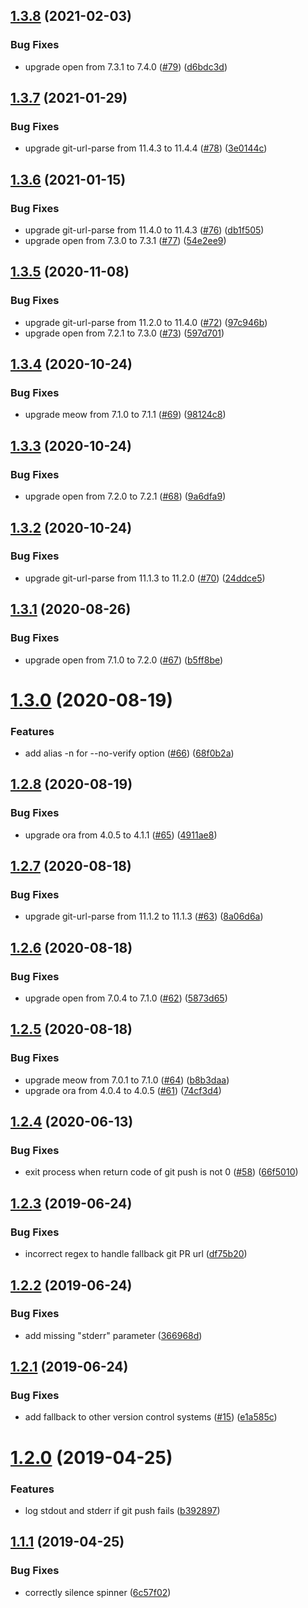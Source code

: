 ## [1.3.8](https://github.com/tobiasbueschel/git-push-pr/compare/v1.3.7...v1.3.8) (2021-02-03)


### Bug Fixes

* upgrade open from 7.3.1 to 7.4.0 ([#79](https://github.com/tobiasbueschel/git-push-pr/issues/79)) ([d6bdc3d](https://github.com/tobiasbueschel/git-push-pr/commit/d6bdc3d5e33fc7567e4d378a331d776a7513f20e))

## [1.3.7](https://github.com/tobiasbueschel/git-push-pr/compare/v1.3.6...v1.3.7) (2021-01-29)


### Bug Fixes

* upgrade git-url-parse from 11.4.3 to 11.4.4 ([#78](https://github.com/tobiasbueschel/git-push-pr/issues/78)) ([3e0144c](https://github.com/tobiasbueschel/git-push-pr/commit/3e0144c5e9c6b648db4e9a93d58c0002f12aa413))

## [1.3.6](https://github.com/tobiasbueschel/git-push-pr/compare/v1.3.5...v1.3.6) (2021-01-15)


### Bug Fixes

* upgrade git-url-parse from 11.4.0 to 11.4.3 ([#76](https://github.com/tobiasbueschel/git-push-pr/issues/76)) ([db1f505](https://github.com/tobiasbueschel/git-push-pr/commit/db1f505e6cd56d8f739de63c77855b4ebe2bcaef))
* upgrade open from 7.3.0 to 7.3.1 ([#77](https://github.com/tobiasbueschel/git-push-pr/issues/77)) ([54e2ee9](https://github.com/tobiasbueschel/git-push-pr/commit/54e2ee92734f351011465b80eccab74562cf5840))

## [1.3.5](https://github.com/tobiasbueschel/git-push-pr/compare/v1.3.4...v1.3.5) (2020-11-08)


### Bug Fixes

* upgrade git-url-parse from 11.2.0 to 11.4.0 ([#72](https://github.com/tobiasbueschel/git-push-pr/issues/72)) ([97c946b](https://github.com/tobiasbueschel/git-push-pr/commit/97c946b21ab5c077780106f5b84f4fc35e24aca0))
* upgrade open from 7.2.1 to 7.3.0 ([#73](https://github.com/tobiasbueschel/git-push-pr/issues/73)) ([597d701](https://github.com/tobiasbueschel/git-push-pr/commit/597d7015e728e133718fe08e3ed11efd3a61a323))

## [1.3.4](https://github.com/tobiasbueschel/git-push-pr/compare/v1.3.3...v1.3.4) (2020-10-24)


### Bug Fixes

* upgrade meow from 7.1.0 to 7.1.1 ([#69](https://github.com/tobiasbueschel/git-push-pr/issues/69)) ([98124c8](https://github.com/tobiasbueschel/git-push-pr/commit/98124c8ede754e2fa16bee04428b979c994f5b62))

## [1.3.3](https://github.com/tobiasbueschel/git-push-pr/compare/v1.3.2...v1.3.3) (2020-10-24)


### Bug Fixes

* upgrade open from 7.2.0 to 7.2.1 ([#68](https://github.com/tobiasbueschel/git-push-pr/issues/68)) ([9a6dfa9](https://github.com/tobiasbueschel/git-push-pr/commit/9a6dfa969f48d2ba3bd7b78e6bda13618438f8d6))

## [1.3.2](https://github.com/tobiasbueschel/git-push-pr/compare/v1.3.1...v1.3.2) (2020-10-24)


### Bug Fixes

* upgrade git-url-parse from 11.1.3 to 11.2.0 ([#70](https://github.com/tobiasbueschel/git-push-pr/issues/70)) ([24ddce5](https://github.com/tobiasbueschel/git-push-pr/commit/24ddce56a1adda021e469b0618c71a45f9ee038f))

## [1.3.1](https://github.com/tobiasbueschel/git-push-pr/compare/v1.3.0...v1.3.1) (2020-08-26)


### Bug Fixes

* upgrade open from 7.1.0 to 7.2.0 ([#67](https://github.com/tobiasbueschel/git-push-pr/issues/67)) ([b5ff8be](https://github.com/tobiasbueschel/git-push-pr/commit/b5ff8be86ed8bbbda7a7abbc14f616218f02e54c))

# [1.3.0](https://github.com/tobiasbueschel/git-push-pr/compare/v1.2.8...v1.3.0) (2020-08-19)


### Features

* add alias -n for --no-verify option ([#66](https://github.com/tobiasbueschel/git-push-pr/issues/66)) ([68f0b2a](https://github.com/tobiasbueschel/git-push-pr/commit/68f0b2ac277792fa4cfc85244dc5766f3eefea00))

## [1.2.8](https://github.com/tobiasbueschel/git-push-pr/compare/v1.2.7...v1.2.8) (2020-08-19)


### Bug Fixes

* upgrade ora from 4.0.5 to 4.1.1 ([#65](https://github.com/tobiasbueschel/git-push-pr/issues/65)) ([4911ae8](https://github.com/tobiasbueschel/git-push-pr/commit/4911ae8bad73bcc3a00842f0a261911e6e053508))

## [1.2.7](https://github.com/tobiasbueschel/git-push-pr/compare/v1.2.6...v1.2.7) (2020-08-18)


### Bug Fixes

* upgrade git-url-parse from 11.1.2 to 11.1.3 ([#63](https://github.com/tobiasbueschel/git-push-pr/issues/63)) ([8a06d6a](https://github.com/tobiasbueschel/git-push-pr/commit/8a06d6a5c2449860018970af687e650315f258c0))

## [1.2.6](https://github.com/tobiasbueschel/git-push-pr/compare/v1.2.5...v1.2.6) (2020-08-18)


### Bug Fixes

* upgrade open from 7.0.4 to 7.1.0 ([#62](https://github.com/tobiasbueschel/git-push-pr/issues/62)) ([5873d65](https://github.com/tobiasbueschel/git-push-pr/commit/5873d6561319d942d0cf8f8ce94999144c7d7707))

## [1.2.5](https://github.com/tobiasbueschel/git-push-pr/compare/v1.2.4...v1.2.5) (2020-08-18)


### Bug Fixes

* upgrade meow from 7.0.1 to 7.1.0 ([#64](https://github.com/tobiasbueschel/git-push-pr/issues/64)) ([b8b3daa](https://github.com/tobiasbueschel/git-push-pr/commit/b8b3daa90b4d763d5a3b26008b1a89b947d6a85a))
* upgrade ora from 4.0.4 to 4.0.5 ([#61](https://github.com/tobiasbueschel/git-push-pr/issues/61)) ([74cf3d4](https://github.com/tobiasbueschel/git-push-pr/commit/74cf3d45a119ad9e172d0525176e771746753c80))

## [1.2.4](https://github.com/tobiasbueschel/git-push-pr/compare/v1.2.3...v1.2.4) (2020-06-13)


### Bug Fixes

* exit process when return code of git push is not 0 ([#58](https://github.com/tobiasbueschel/git-push-pr/issues/58)) ([66f5010](https://github.com/tobiasbueschel/git-push-pr/commit/66f5010e219417aa0726b864f66f085b019c2f9c))

## [1.2.3](https://github.com/tobiasbueschel/git-push-pr/compare/v1.2.2...v1.2.3) (2019-06-24)


### Bug Fixes

* incorrect regex to handle fallback git PR url ([df75b20](https://github.com/tobiasbueschel/git-push-pr/commit/df75b20))

## [1.2.2](https://github.com/tobiasbueschel/git-push-pr/compare/v1.2.1...v1.2.2) (2019-06-24)


### Bug Fixes

* add missing "stderr" parameter ([366968d](https://github.com/tobiasbueschel/git-push-pr/commit/366968d))

## [1.2.1](https://github.com/tobiasbueschel/git-push-pr/compare/v1.2.0...v1.2.1) (2019-06-24)


### Bug Fixes

* add fallback to other version control systems ([#15](https://github.com/tobiasbueschel/git-push-pr/issues/15)) ([e1a585c](https://github.com/tobiasbueschel/git-push-pr/commit/e1a585c))

# [1.2.0](https://github.com/tobiasbueschel/git-push-pr/compare/v1.1.1...v1.2.0) (2019-04-25)


### Features

* log stdout and stderr if git push fails ([b392897](https://github.com/tobiasbueschel/git-push-pr/commit/b392897))

## [1.1.1](https://github.com/tobiasbueschel/git-push-pr/compare/v1.1.0...v1.1.1) (2019-04-25)


### Bug Fixes

* correctly silence spinner ([6c57f02](https://github.com/tobiasbueschel/git-push-pr/commit/6c57f02))
